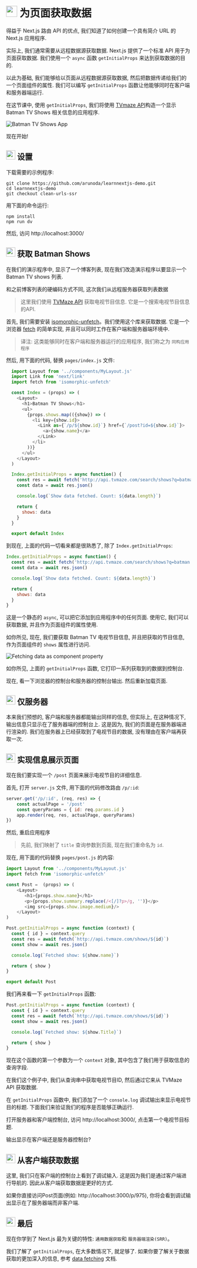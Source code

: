 # <img src="https://github.com/princejwesley/Mancy/raw/master/icons/mancy.png" width="30">&nbsp;为页面获取数据

得益于 Next.js 路由 API 的优点, 我们知道了如何创建一个具有简介 URL 的 Next.js 应用程序.

实际上, 我们通常需要从远程数据源获取数据. Next.js 提供了一个标准 API 用于为页面获取数据. 我们使用一个 `async` 函数 `getInitialProps` 来达到获取数据的目的.

以此为基础, 我们能够给以页面从远程数据源获取数据, 然后把数据传递给我们的一个页面组件的属性. 我们可以编写 `getInitialProps` 函数让他能够同时在客户端和服务器端运行.

在这节课中, 使用 `getInitialProps`, 我们将使用 [TVmaze API](http://www.tvmaze.com/api)构造一个显示 Batman TV Shows 相关信息的应用程序.

![Batman TV Shows App](/assets/images/fetch-1.png)

现在开始!

## <img src="https://github.com/princejwesley/Mancy/raw/master/icons/mancy.png" width="25">&nbsp;设置

下载需要的示例程序:

```shell
git clone https://github.com/arunoda/learnnextjs-demo.git
cd learnnextjs-demo
git checkout clean-urls-ssr
```

用下面的命令运行:

```shell
npm install
npm run dv
```

然后, 访问 http://localhost:3000/

## <img src="https://github.com/princejwesley/Mancy/raw/master/icons/mancy.png" width="25">&nbsp;获取 Batman Shows

在我们的演示程序中, 显示了一个博客列表, 现在我们改造演示程序以要显示一个 Batman TV shows 列表.

和之前博客列表的硬编码方式不同, 这次我们从远程服务器获取列表数据

> 这里我们使用 [TVMaze API](http://www.tvmaze.com/api) 获取电视节目信息. 它是一个搜索电视节目信息的API.

首先, 我们需要安装 [isomorphic-unfetch](https://github.com/developit/unfetch)。我们使用这个库来获取数据. 它是一个浏览器 [fetch](https://developer.mozilla.org/en-US/docs/Web/API/Fetch_API/Using_Fetch) 的简单实现, 并且可以同时工作在客户端和服务器端环境中.

> 译注: 这类能够同时在客户端和服务器运行的应用程序, 我们称之为 `同构应用程序`

然后, 用下面的代码, 替换 `pages/index.js` 文件:

```js
  import Layout from '../components/MyLayout.js'
  import Link from 'next/link'
  import fetch from 'isomorphic-unfetch'

  const Index = (props) => (
    <Layout>
      <h1>Batman TV Shows</h1>
      <ul>
        {props.shows.map(({show}) => (
          <li key={show.id}>
            <Link as={`/p/${show.id}`} href={`/post?id=${show.id}`}>
              <a>{show.name}</a>
            </Link>
          </li>
        ))}
      </ul>
    </Layout>
  )

  Index.getInitialProps = async function() {
    const res = await fetch('http://api.tvmaze.com/search/shows?q=batman')
    const data = await res.json()

    console.log(`Show data fetched. Count: ${data.length}`)

    return {
      shows: data
    }
  }

  export default Index
```

到现在, 上面的代码一切看来都是很熟悉了, 除了 `Index.getInitialProps`:

```js
Index.getInitialProps = async function() {
  const res = await fetch('http://api.tvmaze.com/search/shows?q=batman')
  const data = await res.json()

  console.log(`Show data fetched. Count: ${data.length}`)

  return {
    shows: data
  }
}
```

这是一个静态的 `async`, 可以把它添加到应用程序中的任何页面. 使用它, 我们可以获取数据, 并且作为页面组件的属性使用.

如你所见, 现在, 我们要获取 Batman TV 电视节目信息, 并且把获取的节目信息, 作为页面组件的 `shows` 属性进行访问.

![Fetching data as component property](/assets/images/fetch-2.png)

如你所见, 上面的 `getInitialProps` 函数, 它打印一系列获取到的数据到控制台.

现在, 看一下浏览器的控制台和服务器的控制台输出. 然后重新加载页面.

## <img src="https://github.com/princejwesley/Mancy/raw/master/icons/mancy.png" width="25">&nbsp;仅服务器

本来我们预想的, 客户端和服务器都能输出同样的信息, 但实际上, 在这种情况下, 输出信息只显示在了服务器端的控制台上. 这是因为, 我们的页面是在服务器端进行渲染的. 我们在服务器上已经获取到了电视节目的数据, 没有理由在客户端再获取一次.

## <img src="https://github.com/princejwesley/Mancy/raw/master/icons/mancy.png" width="25">&nbsp;实现信息展示页面

现在我们要实现一个 `/post` 页面来展示电视节目的详细信息.

首先, 打开 `server.js` 文件, 用下面的代码修改路由 `/p/:id`:

```js
server.get('/p/:id', (req, res) => {
    const actualPage = '/post'
    const queryParams = { id: req.params.id }
    app.render(req, res, actualPage, queryParams)
})
```

然后, 重启应用程序

> 先前, 我们映射了 `title` 查询参数到页面, 现在我们重命名为 `id`.

现在, 用下面的代码替换 `pages/post.js` 的内容:

```js
import Layout from '../components/MyLayout.js'
import fetch from 'isomorphic-unfetch'

const Post =  (props) => (
    <Layout>
       <h1>{props.show.name}</h1>
       <p>{props.show.summary.replace(/<[/]?p>/g, '')}</p>
       <img src={props.show.image.medium}/>
    </Layout>
)

Post.getInitialProps = async function (context) {
  const { id } = context.query
  const res = await fetch(`http://api.tvmaze.com/shows/${id}`)
  const show = await res.json()

  console.log(`Fetched show: ${show.name}`)

  return { show }
}

export default Post
```

我们再来看一下 `getInitialProps` 函数:

```js
Post.getInitialProps = async function (context) {
  const { id } = context.query
  const res = await fetch(`http://api.tvmaze.com/shows/${id}`)
  const show = await res.json()

  console.log(`Fetched show: ${show.Title}`)

  return { show }
}
```

现在这个函数的第一个参数为一个 `context` 对象, 其中包含了我们用于获取信息的查询字段.

在我们这个例子中, 我们从查询串中获取电视节目ID, 然后通过它来从 TVMaze API 获取数据.

在 `getInitialProps` 函数中, 我们添加了一个 `console.log` 调试输出来显示电视节目的标题. 下面我们来验证我们的程序是否能够正确运行.

打开服务器和客户端控制台, 访问 http://localhost:3000/, 点击第一个电视节目标题.

输出显示在客户端还是服务器控制台?

## <img src="https://github.com/princejwesley/Mancy/raw/master/icons/mancy.png" width="25">&nbsp;从客户端获取数据

这里, 我们只在客户端的控制台上看到了调试输入. 这是因为我们是通过客户端进行导航的. 因此从客户端获取数据是更好的方式.

如果你直接访问Post页面(例如: http://localhost:3000/p/975), 你将会看到调试输出显示在了服务器端而非客户端.

## <img src="https://github.com/princejwesley/Mancy/raw/master/icons/mancy.png" width="25">&nbsp;最后

现在你学到了 Next.js 最为关键的特性: `通用数据获取`和 `服务器端渲染(SRR)`。

我们了解了 `getInitialProps`, 在大多数情况下, 就足够了. 如果你要了解关于数据获取的更加深入的信息, 参考 [data fetching](https://github.com/zeit/next.js#fetching-data-and-component-lifecycle) 文档.
